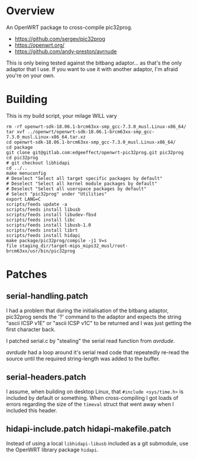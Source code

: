 Overview
========

An OpenWRT package to cross-compile pic32prog.

* https://github.com/sergev/pic32prog
* https://openwrt.org/
* https://github.com/andy-preston/avrnude

This is only being tested against the bitbang adaptor... as that's the only
adaptor that I use. If you want to use it with another adaptor, I'm afraid
you're on your own.

Building
========

This is my build script, your milage WILL vary

    rm -rf openwrt-sdk-18.06.1-brcm63xx-smp_gcc-7.3.0_musl.Linux-x86_64/
    tar xvf ../openwrt/openwrt-sdk-18.06.1-brcm63xx-smp_gcc-7.3.0_musl.Linux-x86_64.tar.xz
    cd openwrt-sdk-18.06.1-brcm63xx-smp_gcc-7.3.0_musl.Linux-x86_64/
    cd package
    git clone git@gitlab.com:edgeeffect/openwrt-pic32prog.git pic32prog
    cd pic32prog
    # git checkout libhidapi
    cd ../..
    make menuconfig
    # Deselect "Select all target specific packages by default"
    # Deselect "Select all kernel module packages by default"
    # Deselect "Select all userspace packages by default"
    # Select "pic32prog" under "Utilities"
    export LANG=C
    scripts/feeds update -a
    scripts/feeds install libusb
    scripts/feeds install libudev-fbsd
    scripts/feeds install libc
    scripts/feeds install libusb-1.0
    scripts/feeds install librt
    scripts/feeds install hidapi
    make package/pic32prog/compile -j1 V=s
    file staging_dir/target-mips_mips32_musl/root-brcm63xx/usr/bin/pic32prog

Patches
=======

serial-handling.patch
---------------------

I had a problem that during the initialisation of the bitbang adaptor,
pic32prog sends the '?' command to the adaptor and expects the string
"ascii ICSP v1E" or "ascii ICSP v1C" to be returned and I was just getting the
first character back.

I patched serial.c by "stealing" the serial read function from *avrdude*.

*avrdude* had a loop around it's serial read code that repeatedly re-read the
source until the required string-length was added to the buffer.

serial-headers.patch
--------------------

I assume, when building on desktop Linux, that `#include <sys/time.h>` is
included by default or something. When cross-compiling I got loads of errors
regarding the size of the `timeval` struct that went away when I included
this header.

hidapi-include.patch hidapi-makefile.patch
------------------------------------------

Instead of using a local `libhidapi-libusb` included as a git submodule,
use the OpenWRT library package `hidapi`.

